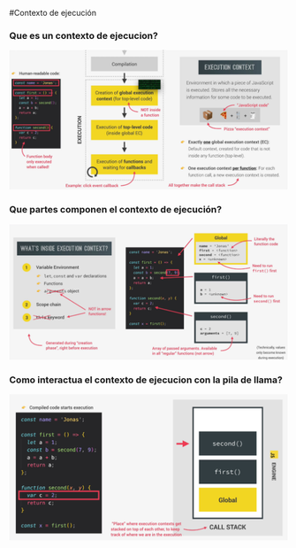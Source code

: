 #Contexto de ejecución

### Que es un contexto de ejecucion?

![jsengine](./images/Screenshot_5.png)

### Que partes componen el contexto de ejecución?

![jsengine](./images/Screenshot_6.png)

### Como interactua el contexto de ejecucion con la pila de llama?

![jsengine](./images/Screenshot_7.png)
